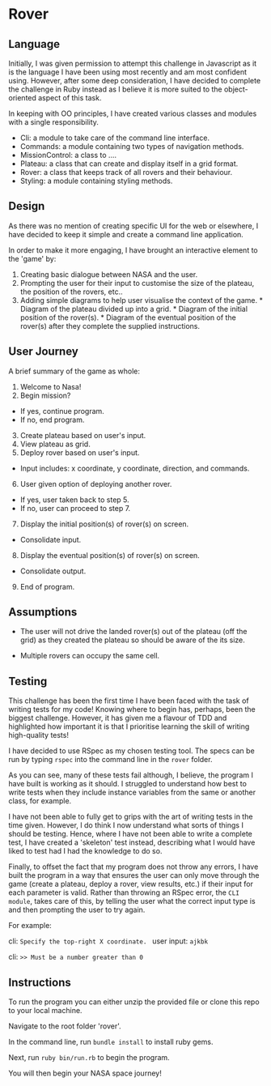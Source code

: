 # Rover

## Language

Initially, I was given permission to attempt this challenge in Javascript as it is the language I have been using most recently and am most confident using. However, after some deep consideration, I have decided to complete the challenge in Ruby instead as I believe it is more suited to the object-oriented aspect of this task.

In keeping with OO principles, I have created various classes and modules with a single responsibility.

* Cli: a module to take care of the command line interface.
* Commands: a module containing two types of navigation methods.
* MissionControl: a class to ....
* Plateau: a class that can create and display itself in a grid format.
* Rover: a class that keeps track of all rovers and their behaviour.
* Styling: a module containing styling methods.

## Design

As there was no mention of creating specific UI for the web or elsewhere, I have decided to keep it simple and create a command line application.

In order to make it more engaging, I have brought an interactive element to the 'game' by:

  1. Creating basic dialogue between NASA and the user.
  2. Prompting the user for their input to customise the size of the plateau, the position of the rovers, etc..
  3. Adding simple diagrams to help user visualise the context of the game.
    * Diagram of the plateau divided up into a grid.
    * Diagram of the initial position of the rover(s).
    * Diagram of the eventual position of the rover(s) after they complete the supplied instructions.

## User Journey

A brief summary of the game as whole:

1. Welcome to Nasa!
2. Begin mission?
  * If yes, continue program.
  * If no, end program.
3. Create plateau based on user's input.
4. View plateau as grid.
5. Deploy rover based on user's input.
  * Input includes: x coordinate, y coordinate, direction, and commands.
6. User given option of deploying another rover.
  * If yes, user taken back to step 5.
  * If no, user can proceed to step 7.
7. Display the initial position(s) of rover(s) on screen.
  * Consolidate input.
8. Display the eventual position(s) of rover(s) on screen.
  * Consolidate output.
9. End of program.

## Assumptions

* The user will not drive the landed rover(s) out of the plateau (off the grid) as they created the plateau so should be aware of the its size.

* Multiple rovers can occupy the same cell.

## Testing

This challenge has been the first time I have been faced with the task of writing tests for my code! Knowing where to begin has, perhaps, been the biggest challenge. However, it has given me a flavour of TDD and highlighted how important it is that I prioritise learning the skill of writing high-quality tests!

I have decided to use RSpec as my chosen testing tool. The specs can be run by typing ```rspec``` into the command line in the ```rover``` folder.

As you can see, many of these tests fail although, I believe, the program I have built is working as it should. I struggled to understand how best to write tests when they include instance variables from the same or another class, for example.

I have not been able to fully get to grips with the art of writing tests in the time given. However, I do think I now understand what sorts of things I should be testing. Hence, where I have not been able to write a complete test, I have created a 'skeleton' test instead, describing what I would have liked to test had I had the knowledge to do so.

Finally, to offset the fact that my program does not throw any errors, I have built the program in a way that ensures the user can only move through the game (create a plateau, deploy a rover, view results, etc.) if their input for each parameter is valid. Rather than throwing an RSpec error, the ```CLI module```, takes care of this, by telling the user what the correct input type is and then prompting the user to try again.

For example:

cli: ```Specify the top-right X coordinate. ``` user input: ```ajkbk```

cli: ```>> Must be a number greater than 0```

## Instructions

To run the program you can either unzip the provided file or clone this repo to your local machine.

Navigate to the root folder 'rover'.

In the command line, run ```bundle install``` to install ruby gems.

Next, run ```ruby bin/run.rb``` to begin the program.

You will then begin your NASA space journey!
